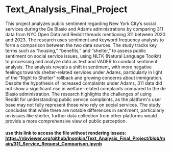 # Text_Analysis_Final_Project

This project analyzes public sentiment regarding New York City’s social services during the De Blasio and Adams administrations by comparing 311 data from NYC Open Data and Reddit threads mentioning 311 between 2020 and 2023. The research uses sentiment and keyword frequency analysis to form a comparison between the two data sources. The study tracks key terms such as “housing,” “benefits,” and “shelter,” to assess public sentiment on social service issues, using NLTK (Natural Language Toolkit) to processing and analyze data as text and VADER to conduct sentiment analysis. The analysis reveals a shift in sentiment, with more negative feelings towards shelter-related services under Adams, particularly in light of the “Right to Shelter” rollback and growing concerns about immigration. Despite the hypothesis of increased complaints under Adams, 311 data did not show a significant rise in welfare-related complaints compared to the de Blasio administration. The research highlights the challenges of using Reddit for understanding public service complaints, as the platform's user base may not fully represent those who rely on social services. The study concludes that while there are notable differences in sentiment, particularly on issues like shelter, further data collection from other platforms would provide a more comprehensive view of public perception.

#### use this link to access the file without rendering issues: https://nbviewer.org/github/lnomkin/Text_Analysis_Final_Project/blob/main/311_Service_Request_Comparison.ipynb
